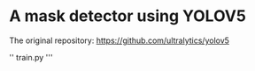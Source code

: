 # A mask detector using YOLOV5

The original repository: https://github.com/ultralytics/yolov5

''
train.py 
'''
